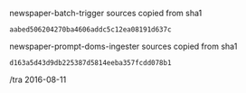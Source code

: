 newspaper-batch-trigger sources copied from sha1 

    aabed506204270ba4606addc5c12ea08191d637c

newspaper-prompt-doms-ingester sources copied from sha1

    d163a5d43d9db225387d5814eeba357fcdd078b1
    
/tra 2016-08-11

   
